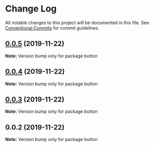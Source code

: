 # Change Log

All notable changes to this project will be documented in this file.
See [Conventional Commits](https://conventionalcommits.org) for commit guidelines.

## [0.0.5](https://github.com/vichanse/semver-libs/compare/button@0.0.4...button@0.0.5) (2019-11-22)

**Note:** Version bump only for package button





## [0.0.4](https://github.com/vichanse/semver-libs/compare/button@0.0.3...button@0.0.4) (2019-11-22)

**Note:** Version bump only for package button





## [0.0.3](https://github.com/vichanse/semver-libs/compare/button@0.0.2...button@0.0.3) (2019-11-22)

**Note:** Version bump only for package button





## 0.0.2 (2019-11-22)

**Note:** Version bump only for package button
